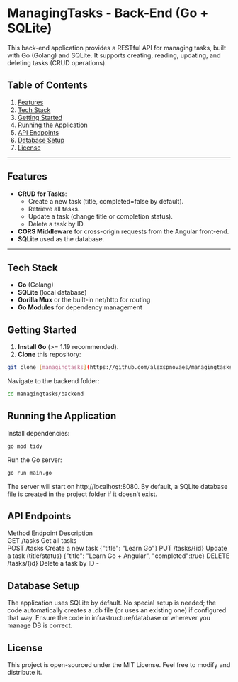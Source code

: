 # ManagingTasks - Back-End (Go + SQLite)

This back-end application provides a RESTful API for managing tasks, built with Go (Golang) and SQLite. It supports creating, reading, updating, and deleting tasks (CRUD operations).

## Table of Contents

1. [Features](#features)
2. [Tech Stack](#tech-stack)
3. [Getting Started](#getting-started)
5. [Running the Application](#running-the-application)
6. [API Endpoints](#api-endpoints)
7. [Database Setup](#database-setup)
8. [License](#license)

---

## Features

- **CRUD for Tasks**:
  - Create a new task (title, completed=false by default).
  - Retrieve all tasks.
  - Update a task (change title or completion status).
  - Delete a task by ID.
- **CORS Middleware** for cross-origin requests from the Angular front-end.
- **SQLite** used as the database.

---

## Tech Stack

- **Go** (Golang)  
- **SQLite** (local database)  
- **Gorilla Mux** or the built-in net/http for routing  
- **Go Modules** for dependency management

## Getting Started

1. **Install Go** (>= 1.19 recommended).
2. **Clone** this repository:
```bash
git clone [managingtasks](https://github.com/alexspnovaes/managingtasks-back.git)
```    
Navigate to the backend folder:
   ```bash
cd managingtasks/backend
```
## Running the Application
  Install dependencies:
   ```bash
go mod tidy
```
Run the Go server:
```bash
go run main.go
```
The server will start on http://localhost:8080.
By default, a SQLite database file is created in the project folder if it doesn’t exist.

## API Endpoints
Method	Endpoint	     Description	
GET	    /tasks	       Get all tasks	
POST	  /tasks	       Create a new task	{"title": "Learn Go"}
PUT	    /tasks/{id}	   Update a task (title/status)	{"title": "Learn Go + Angular", "completed":true}
DELETE	/tasks/{id}	   Delete a task by ID	-

## Database Setup
The application uses SQLite by default.
No special setup is needed; the code automatically creates a .db file (or uses an existing one) if configured that way.
Ensure the code in infrastructure/database or wherever you manage DB is correct.
## License
This project is open-sourced under the MIT License. Feel free to modify and distribute it.
